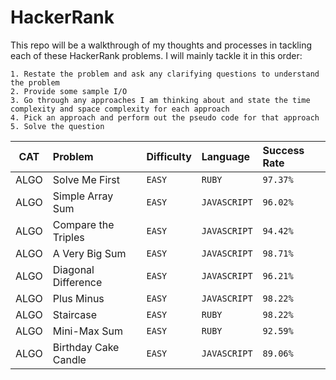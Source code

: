 # HackerRank

This repo will be a walkthrough of my thoughts and processes in tackling each of these HackerRank problems. I will mainly tackle it in this order:

```
1. Restate the problem and ask any clarifying questions to understand the problem
2. Provide some sample I/O
3. Go through any approaches I am thinking about and state the time complexity and space complexity for each approach
4. Pick an approach and perform out the pseudo code for that approach
5. Solve the question
```

|CAT | Problem             | Difficulty    | Language       | Success Rate |
|--- | :------------------ | :------------ | :------------- | :----------- |
|ALGO| Solve Me First      | `EASY`        | `RUBY`         | `97.37%`     |
|ALGO| Simple Array Sum    | `EASY`        | `JAVASCRIPT`   | `96.02%`     |
|ALGO| Compare the Triples | `EASY`        | `JAVASCRIPT`   | `94.42%`     |
|ALGO| A Very Big Sum      | `EASY`        | `JAVASCRIPT`   | `98.71%`     |
|ALGO| Diagonal Difference | `EASY`        | `JAVASCRIPT`   | `96.21%`     |
|ALGO| Plus Minus          | `EASY`        | `JAVASCRIPT`   | `98.22%`     |
|ALGO| Staircase           | `EASY`        | `RUBY`         | `98.22%`     |
|ALGO| Mini-Max Sum        | `EASY`        | `RUBY`         | `92.59%`     |
|ALGO| Birthday Cake Candle| `EASY`        | `JAVASCRIPT`   | `89.06%`     |
